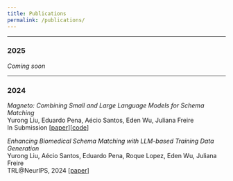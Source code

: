```yaml
---
title: Publications
permalink: /publications/
---
```


<hr>

### 2025
_Coming soon_<br>

<hr>

### 2024

_Magneto: Combining Small and Large Language Models for Schema Matching_<br>
Yurong Liu, Eduardo Pena, Aécio Santos, Eden Wu, Juliana Freire <br>
In Submission [[paper](https://arxiv.org/abs/2412.08194)][[code](https://github.com/VIDA-NYU/data-integration-evalL)]

_Enhancing Biomedical Schema Matching with LLM-based Training Data Generation_<br>
Yurong Liu, Aécio Santos, Eduardo Pena, Roque Lopez, Eden Wu, Juliana Freire <br>
TRL@NeurIPS, 2024 [[paper](https://openreview.net/pdf?id=RMZVUP7NgL)]
